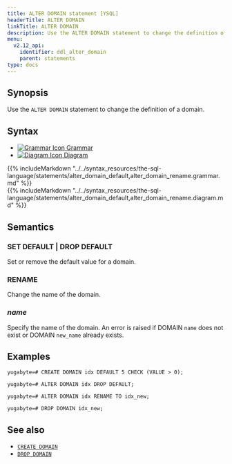 ```yaml
---
title: ALTER DOMAIN statement [YSQL]
headerTitle: ALTER DOMAIN
linkTitle: ALTER DOMAIN
description: Use the ALTER DOMAIN statement to change the definition of a domain.
menu:
  v2.12_api:
    identifier: ddl_alter_domain
    parent: statements
type: docs
---
```


## Synopsis

Use the `ALTER DOMAIN` statement to change the definition of a domain.

## Syntax

<ul class="nav nav-tabs nav-tabs-yb">
  <li >
    <a href="#grammar" class="nav-link active" id="grammar-tab" data-toggle="tab" role="tab" aria-controls="grammar" aria-selected="true">
      <img src="/icons/file-lines.svg" alt="Grammar Icon">
      Grammar
    </a>
  </li>
  <li>
    <a href="#diagram" class="nav-link" id="diagram-tab" data-toggle="tab" role="tab" aria-controls="diagram" aria-selected="false">
      <img src="/icons/diagram.svg" alt="Diagram Icon">
      Diagram
    </a>
  </li>
</ul>

<div class="tab-content">
  <div id="grammar" class="tab-pane fade show active" role="tabpanel" aria-labelledby="grammar-tab">
  {{% includeMarkdown "../../syntax_resources/the-sql-language/statements/alter_domain_default,alter_domain_rename.grammar.md" %}}
  </div>
  <div id="diagram" class="tab-pane fade" role="tabpanel" aria-labelledby="diagram-tab">
  {{% includeMarkdown "../../syntax_resources/the-sql-language/statements/alter_domain_default,alter_domain_rename.diagram.md" %}}
  </div>
</div>

## Semantics

### SET DEFAULT | DROP DEFAULT

Set or remove the default value for a domain.

### RENAME

Change the name of the domain.

### *name*

Specify the name of the domain. An error is raised if DOMAIN `name` does not exist or DOMAIN `new_name` already exists.

## Examples

```plpgsql
yugabyte=# CREATE DOMAIN idx DEFAULT 5 CHECK (VALUE > 0);
```

```plpgsql
yugabyte=# ALTER DOMAIN idx DROP DEFAULT;
```

```plpgsql
yugabyte=# ALTER DOMAIN idx RENAME TO idx_new;
```

```plpgsql
yugabyte=# DROP DOMAIN idx_new;
```

## See also

- [`CREATE DOMAIN`](../ddl_create_domain)
- [`DROP DOMAIN`](../ddl_drop_domain)
